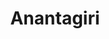 ---
title: Anantagiri
excerpt: ""
thumbnail: /assets/images/anantagiri/anantagiri_thumbnail.jpg
featured_image: /assets/images/anantagiri/anantagiri.jpg
categories:
    - travel
tags:
    - featured
    - hyderabad-getaways
---